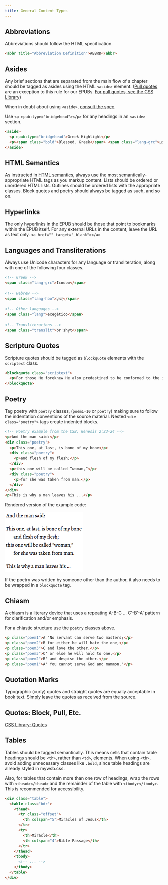 ```yaml
---
title: General Content Types
---
```

## Abbreviations

Abbreviations should follow the HTML specification.

```html
<abbr title="Abbreviation Definition">ABBRD</abbr>
```

## Asides

Any brief sections that are separated from the main flow of a chapter should be tagged as asides using the HTML `<aside>` element. ([Pull quotes](https://en.wikipedia.org/wiki/Pull_quote) are an exception to this rule for our EPUBs. [For pull quotes, see the CSS Library](https://style.bhdirect-ebooks.org/css_lib/quotes.html))

When in doubt about using `<aside>`, [consult the spec](https://www.w3.org/TR/html5/sections.html#the-aside-element).

Use `<p epub:type="bridgehead"></p>` for any headings in an `<aside>` section.

```html
<aside>
  <p epub:type="bridgehead">Greek Highlight</p>
  <p><span class="bold">Blessed. Greek</span> <span class="lang-grc">μακάριος</span> (<span class="translit">makarios</span>). This term occurs ...</p>
</aside>
```

## HTML Semantics

As instructed in [HTML semantics](html_style.html#Semantics), always use the most semantically-appropriate HTML tags as you markup content. Lists should be ordered or unordered HTML lists. Outlines should be ordered lists with the appropriate classes. Block quotes and poetry should always be tagged as such, and so on.

## Hyperlinks

The only hyperlinks in the EPUB should be those that point to bookmarks within the EPUB itself. For any external URLs in the content, leave the URL as text only. `<a href="" target="_blank"></a>`

## Languages and Transliterations

Always use Unicode characters for any language or transliteration, along with one of the following four classes.

```html
<!-- Greek -->
<span class="lang-grc">Ιεσουσ</span>

<!-- Hebrew -->
<span class="lang-hbo">‏יְשׁוּעָ</span>

<!-- Other languages -->
<span class="lang">exegético</span>

<!-- Transliterations -->
<span class="translit">br'shyt</span>
```

## Scripture Quotes

Scripture quotes should be tagged as `blockquote` elements with the `scriptext` class.

```html
<blockquote class="scriptext">
  <p>For those He foreknew He also predestined to be conformed to the image of His Son, so that He would be the firstborn among many brothers. And those He predestined, He also called; and those He called, He also justified; and those He justified, He also glorified. (Rom 8:29–30)</p>
</blockquote>
```

## Poetry

Tag poetry with `poetry` classes, (`poem1-10` or `poetry`) making sure to follow the indentation conventions of the source material. Nested `<div class="poetry">` tags create indented blocks.

```html
<!-- Poetry example from the CSB, Genesis 2:23-24 -->
<p>And the man said:</p>
<div class="poetry">
  <p>This one, at last, is bone of my bone</p>
  <div class="poetry">
    <p>and flesh of my flesh;</p>
  </div>
  <p>this one will be called “woman,”</p>
  <div class="poetry">
    <p>for she was taken from man.</p>
  </div>
</div>
<p>This is why a man leaves his ...</p>
```

Rendered version of the example code:

![Poetry example - rendered version.](../assets/images/poetry-example.png)

If the poetry was written by someone other than the author, it also needs to be wrapped in a `blockquote` tag.

## Chiasm

A chiasm is a literary device that uses a repeating A-B-C ... C′-B′-A′ pattern for clarification and/or emphasis. 

For a chiastic structure use the `poetry` classes above.

```html
<p class="poem1">A "No servant can serve two masters;</p>
<p class="poem2">B for either he will hate the one,</p>
<p class="poem3">C and love the other,</p>
<p class="poem3">C' or else he will hold to one,</p>
<p class="poem2">B' and despise the other.</p>
<p class="poem1">A' You cannot serve God and mammon."</p>
```

## Quotation Marks

Typographic (curly) quotes and straight quotes are equally acceptable in book text. Simply leave the quotes as received from the source.

## Quotes: Block, Pull, Etc.

[CSS Library: Quotes](https://style.bhdirect-ebooks.org/css_lib/quotes.html)

## Tables

Tables should be tagged semantically. This means cells that contain table headings should be `<th>`, rather than `<td>`, elements. When using `<th>`, avoid adding unnecessary classes like `.bold`, since table headings are already styled in mywsb.css.

Also, for tables that contain more than one row of headings, wrap the rows with `<thead></thead>` and the remainder of the table with `<tbody></tbody>`. This is recommended for accessibility.

```html
<div class="table">
  <table class="bdr">
    <thead>
      <tr class="offset">
        <th colspan="5">Miracles of Jesus</th>
      </tr>
      <tr>
        <th>Miracle</th>
        <th colspan="4">Bible Passage</th>
      </tr>
    </thead>
    <tbody>
      <!-- ... -->
    </tbody>
  </table>
</div>
```
